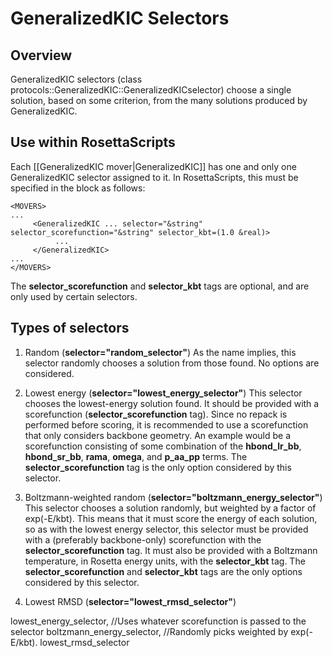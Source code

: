 # GeneralizedKIC Selectors

## Overview
GeneralizedKIC selectors (class protocols::GeneralizedKIC::GeneralizedKICselector) choose a single solution, based on some criterion, from the many solutions produced by GeneralizedKIC.

## Use within RosettaScripts
Each [[GeneralizedKIC mover|GeneralizedKIC]] has one and only one GeneralizedKIC selector assigned to it.  In RosettaScripts, this must be specified in the **<GeneralizedKIC>** block as follows:

```
<MOVERS>
...
     <GeneralizedKIC ... selector="&string" selector_scorefunction="&string" selector_kbt=(1.0 &real)>
          ...
     </GeneralizedKIC>
...
</MOVERS>
```

The **selector_scorefunction** and **selector_kbt** tags are optional, and are only used by certain selectors.

## Types of selectors
1.  Random (**selector="random_selector"**)
     As the name implies, this selector randomly chooses a solution from those found.  No options are considered.

2.  Lowest energy (**selector="lowest_energy_selector"**)
     This selector chooses the lowest-energy solution found.  It should be provided with a scorefunction (**selector_scorefunction** tag).  Since no repack is performed before scoring, it is recommended to use a scorefunction that only considers backbone geometry.  An example would be a scorefunction consisting of some combination of the **hbond_lr_bb**, **hbond_sr_bb**, **rama**, **omega**, and **p_aa_pp** terms.  The **selector_scorefunction** tag is the only option considered by this selector.

3.  Boltzmann-weighted random (**selector="boltzmann_energy_selector"**)
     This selector chooses a solution randomly, but weighted by a factor of exp(-E/kbt).  This means that it must score the energy of each solution, so as with the lowest energy selector, this selector must be provided with a (preferably backbone-only) scorefunction with the **selector_scorefunction** tag.  It must also be provided with a Boltzmann temperature, in Rosetta energy units, with the **selector_kbt** tag.  The **selector_scorefunction** and **selector_kbt** tags are the only options considered by this selector.

4.  Lowest RMSD (**selector="lowest_rmsd_selector"**)

lowest_energy_selector, //Uses whatever scorefunction is passed to the selector
	boltzmann_energy_selector, //Randomly picks weighted by exp(-E/kbt).
	lowest_rmsd_selector